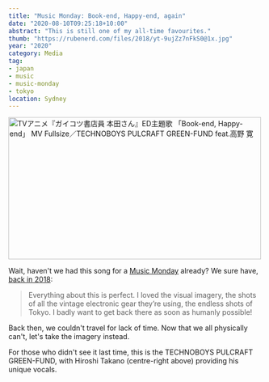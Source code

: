 ```yaml
---
title: "Music Monday: Book-end, Happy-end, again"
date: "2020-08-10T09:25:18+10:00"
abstract: "This is still one of my all-time favourites."
thumb: "https://rubenerd.com/files/2018/yt-9ujZz7nFkS0@1x.jpg"
year: "2020"
category: Media
tag:
- japan
- music
- music-monday
- tokyo
location: Sydney
---
```

<p><a target="_BLANK" title="TVアニメ『ガイコツ書店員 本田さん』ED主題歌 「Book-end, Happy-end」 MV Fullsize／TECHNOBOYS PULCRAFT GREEN-FUND feat.高野 寛" href="https://www.youtube.com/watch?v=9ujZz7nFkS0"><img src="https://rubenerd.com/files/2018/yt-9ujZz7nFkS0@1x.jpg" srcset="https://rubenerd.com/files/2018/yt-9ujZz7nFkS0@1x.jpg 1x, https://rubenerd.com/files/2018/yt-9ujZz7nFkS0@2x.jpg 2x" alt="TVアニメ『ガイコツ書店員 本田さん』ED主題歌 「Book-end, Happy-end」 MV Fullsize／TECHNOBOYS PULCRAFT GREEN-FUND feat.高野 寛" style="width:500px; height:281px;" /></a></p>

Wait, haven't we had this song for a [Music Monday](https://rubenerd.com/tag/music-monday/ "All posts tagged with Music Monday") already? We sure have, [back in 2018](https://rubenerd.com/music-monday-book-end-happy-end/ "Music Monday: Book-end, Happy-end")\:

> Everything about this is perfect. I loved the visual imagery, the shots of all the vintage electronic gear they’re using, the endless shots of Tokyo. I badly want to get back there as soon as humanly possible!

Back then, we couldn't travel for lack of time. Now that we all physically can't, let's take the imagery instead.

For those who didn't see it last time, this is the TECHNOBOYS PULCRAFT GREEN-FUND, with Hiroshi Takano (centre-right above) providing his unique vocals.
